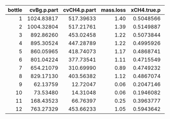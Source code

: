 

| bottle| cvBg.p.part| cvCH4.p.part| mass.loss| xCH4.true.p|        db|     mmBg|   xCH4.pm|    err.xCH4|
|------:|-----------:|------------:|---------:|-----------:|---------:|--------:|---------:|-----------:|
|      1|  1024.83817|    517.39633|      1.40|   0.5048566| 0.0013321| 29.70515| 0.5114722|   1.3103842|
|      2|  1004.32804|    517.21761|      1.39|   0.5149887| 0.0013500| 30.10522| 0.4971674|  -3.4605241|
|      3|   892.86260|    453.02458|      1.22|   0.5073844| 0.0013324| 29.71233| 0.5112152|   0.7549987|
|      4|   895.30524|    447.28789|      1.22|   0.4995926| 0.0013287| 29.62920| 0.5141876|   2.9213727|
|      5|   860.05965|    418.74073|      1.17|   0.4868741| 0.0013264| 29.57807| 0.5160159|   5.9854925|
|      6|   801.04224|    377.73541|      1.11|   0.4715549| 0.0013517| 30.14279| 0.4958241|   5.1466251|
|      7|   654.21079|    310.69990|      0.89|   0.4749232| 0.0013264| 29.57912| 0.5159784|   8.6445825|
|      8|   829.17130|    403.56382|      1.12|   0.4867074| 0.0013167| 29.36344| 0.5236899|   7.5985056|
|      9|    62.13759|     12.72047|      0.06|   0.2047146| 0.0009316| 20.77466| 0.8307831| 305.8250534|
|     10|    73.53480|     14.31048|      0.06|   0.1946082| 0.0007819| 17.43727| 0.9501121| 388.2178547|
|     11|   168.43523|     66.76397|      0.25|   0.3963777| 0.0014503| 32.34058| 0.4172420|   5.2637360|
|     12|   763.27329|    453.66233|      1.05|   0.5943642| 0.0013417| 29.91889| 0.5038299| -15.2321291|
